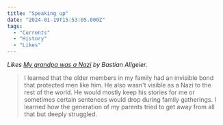 ```yaml
---
title: "Speaking up"
date: "2024-01-19T15:53:05.000Z"
tags: 
  - "Currents"
  - "History"
  - "Likes"
---
```


_Likes [My grandpa was a Nazi](https://bastianallgeier.com/notes/grandpa) by Bastian Allgeier._

> I learned that the older members in my family had an invisible bond that protected men like him. He also wasn't visible as a Nazi to the rest of the world. He would mostly keep his stories for me or sometimes certain sentences would drop during family gatherings. I learned how the generation of my parents tried to get away from all that but deeply struggled.
